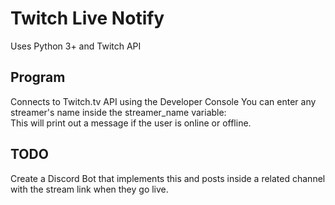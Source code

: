 # Twitch Live Notify
Uses Python 3+ and Twitch API 

## Program
Connects to Twitch.tv API using the Developer Console
You can enter any streamer's name inside the streamer_name variable:<br />
This will print out a message if the user is online or offline. <br />

## TODO
Create a Discord Bot that implements this and posts inside a related channel with the stream link when they go live.
